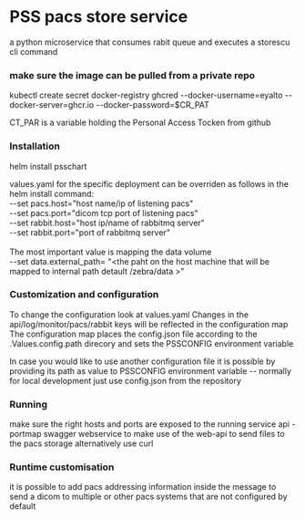 # PSS pacs store service
a python microservice that consumes rabit queue and executes a storescu cli command

### make sure the image can be pulled from a private repo
kubectl create secret docker-registry ghcred --docker-username=eyalto --docker-server=ghcr.io --docker-password=$CR_PAT

CT_PAR is a variable holding the Personal Access Tocken from github

### Installation 
helm install <name of service> psschart

values.yaml for the specific deployment can be overriden as follows in the helm install command:
<br/> --set pacs.host="host name/ip of listening pacs"
<br/> --set pacs.port="dicom tcp port of listening pacs"
<br/> --set rabbit.host="host ip/name of rabbitmq server"
<br/> --set rabbit.port="port of rabbitmq server"
<br/><br/>
The most important value is mapping the data volume
<br/>
  --set data.external_path= "<the paht on the host machine that will be mapped to internal path detault /zebra/data >"
  
### Customization and configuration

To change the configuration look at values.yaml 
Changes in the api/log/monitor/pacs/rabbit keys will be reflected in the configuration map
The configuration map places the config.json file according to the .Values.config.path direcory and sets the PSSCONFIG environment variable
  
In case you would like to use another configuration file it is possible by providing its path as value to PSSCONFIG environment variable
-- normally for local development just use config.json from the repository 
  
### Running 

  make sure the right hosts and ports are exposed to the running service
  api - portmap swagger webservice to make use of the web-api to send files to the pacs storage alternatively use curl

  
### Runtime customisation
  it is possible to add pacs addressing information inside the message to send a dicom to multiple or other pacs systems that are not configured by default

